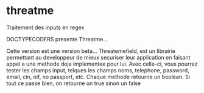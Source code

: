 # threatme
Traitement des inputs en regex
        
 DOCTYPECODERS presente Threatme...
        
Cette version est une version beta...
Threatemefield, est un librairie permettant au developpeur de mieux securiser leur application
en faisant appel a une methode deja implementee pour lui. Avec celle-ci, vous pourrez tester les champs input, telques
les champs noms, telephone, password, email, cin, nif, no passport, etc.
Chaque methode retourne un boolean. Si tout ce passe bien, on retourne un true sinon un false 
